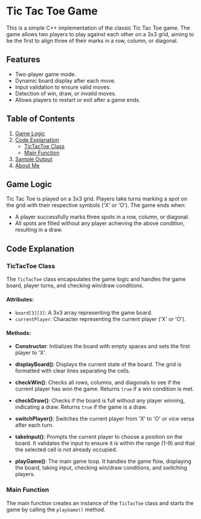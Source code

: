 # Tic Tac Toe Game

This is a simple C++ implementation of the classic Tic Tac Toe game. The game allows two players to play against each other on a 3x3 grid, aiming to be the first to align three of their marks in a row, column, or diagonal.

## Features

- Two-player game mode.
- Dynamic board display after each move.
- Input validation to ensure valid moves.
- Detection of win, draw, or invalid moves.
- Allows players to restart or exit after a game ends.

## Table of Contents
1. [Game Logic](#game-logic)
2. [Code Explanation](#code-explanation)
    - [TicTacToe Class](#tictactoe-class)
    - [Main Function](#main-function)
3. [Sample Output](#sample-output)
4. [About Me](#about-me)

## Game Logic

Tic Tac Toe is played on a 3x3 grid. Players take turns marking a spot on the grid with their respective symbols ('X' or 'O'). The game ends when:

- A player successfully marks three spots in a row, column, or diagonal.
- All spots are filled without any player achieving the above condition, resulting in a draw.

## Code Explanation

### TicTacToe Class

The `TicTacToe` class encapsulates the game logic and handles the game board, player turns, and checking win/draw conditions.

#### Attributes:
- `board[3][3]`: A 3x3 array representing the game board.
- `currentPlayer`: Character representing the current player ('X' or 'O').

#### Methods:

- **Constructor**: Initializes the board with empty spaces and sets the first player to 'X'.
  
- **displayBoard()**: Displays the current state of the board. The grid is formatted with clear lines separating the cells.

- **checkWin()**: Checks all rows, columns, and diagonals to see if the current player has won the game. Returns `true` if a win condition is met.

- **checkDraw()**: Checks if the board is full without any player winning, indicating a draw. Returns `true` if the game is a draw.

- **switchPlayer()**: Switches the current player from 'X' to 'O' or vice versa after each turn.

- **takeInput()**: Prompts the current player to choose a position on the board. It validates the input to ensure it is within the range (1-9) and that the selected cell is not already occupied.

- **playGame()**: The main game loop. It handles the game flow, displaying the board, taking input, checking win/draw conditions, and switching players.

### Main Function

The main function creates an instance of the `TicTacToe` class and starts the game by calling the `playGame()` method.

